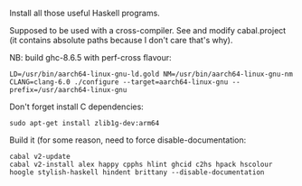 Install all those useful Haskell programs.

Supposed to be used with a cross-compiler.
See and modify cabal.project
(it contains absolute paths because I don't care that's why).

NB: build ghc-8.6.5 with perf-cross flavour:
```
LD=/usr/bin/aarch64-linux-gnu-ld.gold NM=/usr/bin/aarch64-linux-gnu-nm CLANG=clang-6.0 ./configure --target=aarch64-linux-gnu --prefix=/usr/aarch64-linux-gnu
```

Don't forget install C dependencies:
```
sudo apt-get install zlib1g-dev:arm64
```
Build it (for some reason, need to force disable-documentation:
```
cabal v2-update
cabal v2-install alex happy cpphs hlint ghcid c2hs hpack hscolour hoogle stylish-haskell hindent brittany --disable-documentation
```
